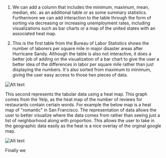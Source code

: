 1.  We can add a column that includes the minimum, maximum, mean, median, etc. as an additional table or as some summary statistics. Furthermore we can add interaction to the table through the form of sorting via decreasing or increasing unemployment rates, including visualizations such as bar charts or a map of the united states with an associated heat map. 

2. This is the first table from the Bureau of Labor Statistics shows the number of laborers per square mile in major disaster areas after Hurricane Sandy. Although the table is also not interactive, it does a better job of adding on the visualization of a bar chart to give the user a better idea of the differences in labor per square mile rather than just displaying the numbers. It's also sorted from maximum to minimum, giving the user easy access to those two pieces of data.

![Alt text](http://www.bls.gov/spotlight/2012/sandy/images/lau_lf_density.png)

This second represents the tabular data using a heat map. This graph comes from the Yelp, as the heat map of the number of reviews for restaurants contain certain words. For example the below map is a heat map of "romantic" in San Francisco. The representation of data allows the user to better visualize where the data comes from rather than seeing just a list of neighborhood along with proportion. This allows the user to take in the geographic data easily as the heat is a nice overlay of the orginal google map.

![Alt text](http://cdn.theatlanticcities.com/img/upload/2013/07/02/SF%20romantic.png)

Finally we 